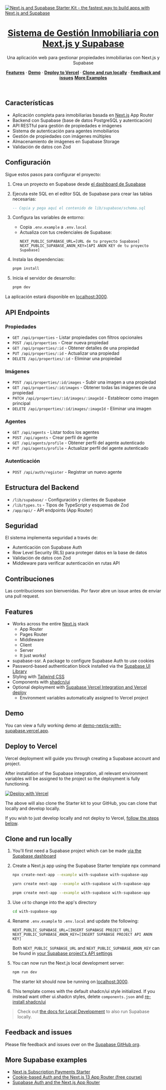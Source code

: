 <a href="https://demo-nextjs-with-supabase.vercel.app/">
  <img alt="Next.js and Supabase Starter Kit - the fastest way to build apps with Next.js and Supabase" src="https://demo-nextjs-with-supabase.vercel.app/opengraph-image.png">
  <h1 align="center">Sistema de Gestión Inmobiliaria con Next.js y Supabase</h1>
</a>

<p align="center">
 Una aplicación web para gestionar propiedades inmobiliarias con Next.js y Supabase
</p>

<p align="center">
  <a href="#features"><strong>Features</strong></a> ·
  <a href="#demo"><strong>Demo</strong></a> ·
  <a href="#deploy-to-vercel"><strong>Deploy to Vercel</strong></a> ·
  <a href="#clone-and-run-locally"><strong>Clone and run locally</strong></a> ·
  <a href="#feedback-and-issues"><strong>Feedback and issues</strong></a>
  <a href="#more-supabase-examples"><strong>More Examples</strong></a>
</p>
<br/>

## Características

- Aplicación completa para inmobiliarias basada en [Next.js](https://nextjs.org) App Router
- Backend con Supabase (base de datos PostgreSQL y autenticación)
- API RESTful para gestión de propiedades e imágenes
- Sistema de autenticación para agentes inmobiliarios
- Gestión de propiedades con imágenes múltiples
- Almacenamiento de imágenes en Supabase Storage
- Validación de datos con Zod

## Configuración

Sigue estos pasos para configurar el proyecto:

1. Crea un proyecto en Supabase desde [el dashboard de Supabase](https://database.new)

2. Ejecuta este SQL en el editor SQL de Supabase para crear las tablas necesarias:

   ```sql
   -- Copia y pega aquí el contenido de lib/supabase/schema.sql
   ```

3. Configura las variables de entorno:

   - Copia `.env.example` a `.env.local`
   - Actualiza con tus credenciales de Supabase:
     ```
     NEXT_PUBLIC_SUPABASE_URL=[URL de tu proyecto Supabase]
     NEXT_PUBLIC_SUPABASE_ANON_KEY=[API ANON KEY de tu proyecto Supabase]
     ```

4. Instala las dependencias:

   ```bash
   pnpm install
   ```

5. Inicia el servidor de desarrollo:
   ```bash
   pnpm dev
   ```

La aplicación estará disponible en [localhost:3000](http://localhost:3000/).

## API Endpoints

### Propiedades

- `GET /api/properties` - Listar propiedades con filtros opcionales
- `POST /api/properties` - Crear nueva propiedad
- `GET /api/properties/:id` - Obtener detalles de una propiedad
- `PUT /api/properties/:id` - Actualizar una propiedad
- `DELETE /api/properties/:id` - Eliminar una propiedad

### Imágenes

- `POST /api/properties/:id/images` - Subir una imagen a una propiedad
- `GET /api/properties/:id/images` - Obtener todas las imágenes de una propiedad
- `PATCH /api/properties/:id/images/:imageId` - Establecer como imagen principal
- `DELETE /api/properties/:id/images/:imageId` - Eliminar una imagen

### Agentes

- `GET /api/agents` - Listar todos los agentes
- `POST /api/agents` - Crear perfil de agente
- `GET /api/agents/profile` - Obtener perfil del agente autenticado
- `PUT /api/agents/profile` - Actualizar perfil del agente autenticado

### Autenticación

- `POST /api/auth/register` - Registrar un nuevo agente

## Estructura del Backend

- `/lib/supabase/` - Configuración y clientes de Supabase
- `/lib/types.ts` - Tipos de TypeScript y esquemas de Zod
- `/app/api/` - API endpoints (App Router)

## Seguridad

El sistema implementa seguridad a través de:

- Autenticación con Supabase Auth
- Row Level Security (RLS) para proteger datos en la base de datos
- Validación de datos con Zod
- Middleware para verificar autenticación en rutas API

## Contribuciones

Las contribuciones son bienvenidas. Por favor abre un issue antes de enviar una pull request.

## Features

- Works across the entire [Next.js](https://nextjs.org) stack
  - App Router
  - Pages Router
  - Middleware
  - Client
  - Server
  - It just works!
- supabase-ssr. A package to configure Supabase Auth to use cookies
- Password-based authentication block installed via the [Supabase UI Library](https://supabase.com/ui/docs/nextjs/password-based-auth)
- Styling with [Tailwind CSS](https://tailwindcss.com)
- Components with [shadcn/ui](https://ui.shadcn.com/)
- Optional deployment with [Supabase Vercel Integration and Vercel deploy](#deploy-your-own)
  - Environment variables automatically assigned to Vercel project

## Demo

You can view a fully working demo at [demo-nextjs-with-supabase.vercel.app](https://demo-nextjs-with-supabase.vercel.app/).

## Deploy to Vercel

Vercel deployment will guide you through creating a Supabase account and project.

After installation of the Supabase integration, all relevant environment variables will be assigned to the project so the deployment is fully functioning.

[![Deploy with Vercel](https://vercel.com/button)](https://vercel.com/new/clone?repository-url=https%3A%2F%2Fgithub.com%2Fvercel%2Fnext.js%2Ftree%2Fcanary%2Fexamples%2Fwith-supabase&project-name=nextjs-with-supabase&repository-name=nextjs-with-supabase&demo-title=nextjs-with-supabase&demo-description=This+starter+configures+Supabase+Auth+to+use+cookies%2C+making+the+user%27s+session+available+throughout+the+entire+Next.js+app+-+Client+Components%2C+Server+Components%2C+Route+Handlers%2C+Server+Actions+and+Middleware.&demo-url=https%3A%2F%2Fdemo-nextjs-with-supabase.vercel.app%2F&external-id=https%3A%2F%2Fgithub.com%2Fvercel%2Fnext.js%2Ftree%2Fcanary%2Fexamples%2Fwith-supabase&demo-image=https%3A%2F%2Fdemo-nextjs-with-supabase.vercel.app%2Fopengraph-image.png)

The above will also clone the Starter kit to your GitHub, you can clone that locally and develop locally.

If you wish to just develop locally and not deploy to Vercel, [follow the steps below](#clone-and-run-locally).

## Clone and run locally

1. You'll first need a Supabase project which can be made [via the Supabase dashboard](https://database.new)

2. Create a Next.js app using the Supabase Starter template npx command

   ```bash
   npx create-next-app --example with-supabase with-supabase-app
   ```

   ```bash
   yarn create next-app --example with-supabase with-supabase-app
   ```

   ```bash
   pnpm create next-app --example with-supabase with-supabase-app
   ```

3. Use `cd` to change into the app's directory

   ```bash
   cd with-supabase-app
   ```

4. Rename `.env.example` to `.env.local` and update the following:

   ```
   NEXT_PUBLIC_SUPABASE_URL=[INSERT SUPABASE PROJECT URL]
   NEXT_PUBLIC_SUPABASE_ANON_KEY=[INSERT SUPABASE PROJECT API ANON KEY]
   ```

   Both `NEXT_PUBLIC_SUPABASE_URL` and `NEXT_PUBLIC_SUPABASE_ANON_KEY` can be found in [your Supabase project's API settings](https://supabase.com/dashboard/project/_?showConnect=true)

5. You can now run the Next.js local development server:

   ```bash
   npm run dev
   ```

   The starter kit should now be running on [localhost:3000](http://localhost:3000/).

6. This template comes with the default shadcn/ui style initialized. If you instead want other ui.shadcn styles, delete `components.json` and [re-install shadcn/ui](https://ui.shadcn.com/docs/installation/next)

> Check out [the docs for Local Development](https://supabase.com/docs/guides/getting-started/local-development) to also run Supabase locally.

## Feedback and issues

Please file feedback and issues over on the [Supabase GitHub org](https://github.com/supabase/supabase/issues/new/choose).

## More Supabase examples

- [Next.js Subscription Payments Starter](https://github.com/vercel/nextjs-subscription-payments)
- [Cookie-based Auth and the Next.js 13 App Router (free course)](https://youtube.com/playlist?list=PL5S4mPUpp4OtMhpnp93EFSo42iQ40XjbF)
- [Supabase Auth and the Next.js App Router](https://github.com/supabase/supabase/tree/master/examples/auth/nextjs)
